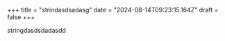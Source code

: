 +++
title = "strindasdsadasg"
date = "2024-08-14T09:23:15.164Z"
draft = false
+++

  stringdasdsdadasdd
        